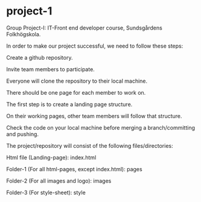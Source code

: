 # project-1
Group Project-I:  IT-Front end developer course, Sundsgårdens Folkhögskola.

In order to make our project successful, we need to follow these steps:

Create a github repository.    

Invite team members to participate.

Everyone will clone the repository to their local machine.

There should be one page for each member to work on.
    
The first step is to create a landing page structure.
    
On their working pages, other team members will follow that structure.
    
Check the code on your local machine before merging a branch/committing and pushing.
    
The project/repository will consist of the following files/directories:  

Html file (Landing-page): index.html 

Folder-1 (For all html-pages, except index.html): pages

Folder-2 (For all images and logo): images

Folder-3 (For style-sheet): style
